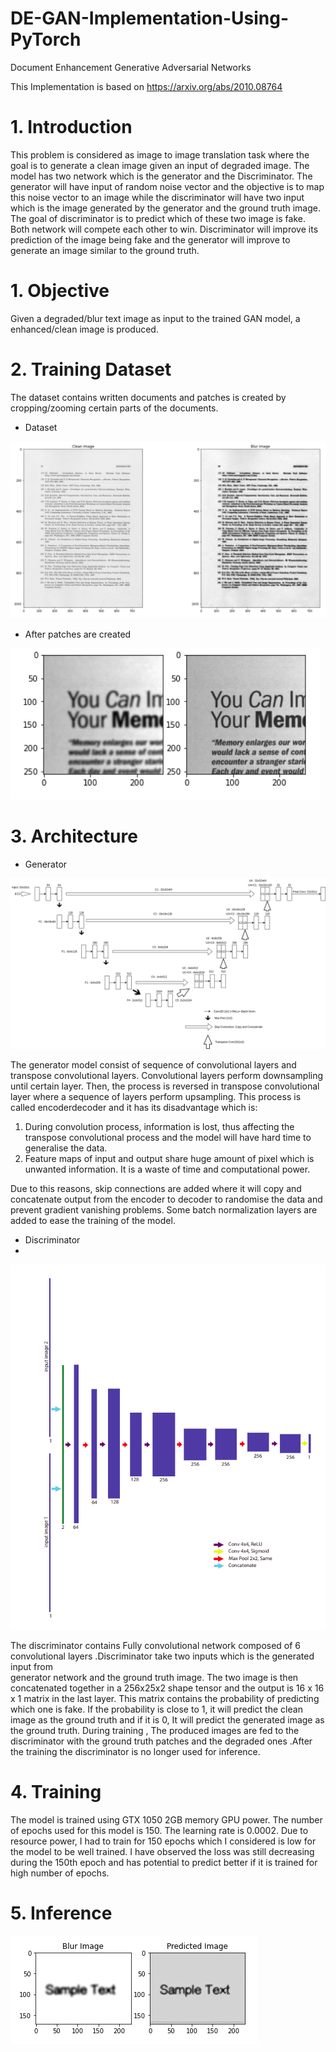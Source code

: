 # DE-GAN-Implementation-Using-PyTorch
Document Enhancement Generative Adversarial Networks

This Implementation is based on https://arxiv.org/abs/2010.08764 

# 1. Introduction

  This problem is considered as image to image translation task where the goal is to generate a clean
image given an input of degraded image. The model has two network which is the generator and the
Discriminator. The generator will have input of random noise vector and the objective is to map this
noise vector to an image while the discriminator will have two input which is the image generated by
the generator and the ground truth image. The goal of discriminator is to predict which of these two
image is fake. Both network will compete each other to win. Discriminator will improve its prediction
of the image being fake and the generator will improve to generate an image similar to the ground
truth.

# 1. Objective

Given a degraded/blur text image as input to the trained GAN model, a enhanced/clean image is produced.

 # 2. Training Dataset
The dataset contains written documents and patches is created by cropping/zooming certain parts of
the documents.

* Dataset
 
![Dataset](image/2.png)

* After patches are created


![Patch](image/1.png)

# 3. Architecture
* Generator

![Gen](image/4.png)
  
  The generator model consist of sequence of convolutional layers and transpose convolutional layers.
  Convolutional layers perform downsampling until certain layer. Then, the process is reversed in transpose convolutional layer where a sequence of layers perform upsampling. This process is called encoderdecoder and it has its disadvantage which is:

  1. During convolution process, information is lost, thus affecting the transpose convolutional process
  and the model will have hard time to generalise the data.
  2. Feature maps of input and output share huge amount of pixel which is unwanted information. It
  is a waste of time and computational power.

  Due to this reasons, skip connections are added where it will copy and concatenate output from
  the encoder to decoder to randomise the data and prevent gradient vanishing problems. Some batch
  normalization layers are added to ease the training of the model.
 
* Discriminator
* 
![Dis](image/3.png)


  The discriminator contains Fully convolutional network composed of 6 convolutional layers .Discriminator take two inputs which is the generated input from    
  generator network and the ground truth
  image. The two image is then concatenated together in a 256x25x2 shape tensor and the output is
  16 x 16 x 1 matrix in the last layer. This matrix contains the probability of predicting which one is
  fake. If the probability is close to 1, it will predict the clean image as the ground truth and if it is 0,
  It will predict the generated image as the ground truth. During training , The produced images are
  fed to the discriminator with the ground truth patches and the degraded ones .After the training the
  discriminator is no longer used for inference.
 
# 4. Training
The model is trained using GTX 1050 2GB memory GPU power. The number of epochs used for this
model is 150. The learning rate is 0.0002. Due to resource power, I had to train for 150 epochs which I
considered is low for the model to be well trained. I have observed the loss was still decreasing during
the 150th epoch and has potential to predict better if it is trained for high number of epochs.


# 5. Inference
![Result](image/5.png)



